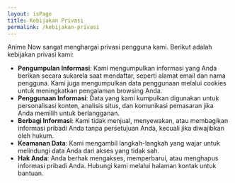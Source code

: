 ```yaml
---
layout: isPage
title: Kebijakan Privasi
permalink: /kebijakan-privasi
---
```


Anime Now sangat menghargai privasi pengguna kami. Berikut adalah kebijakan privasi kami:

* **Pengumpulan Informasi**: Kami mengumpulkan informasi yang Anda berikan secara sukarela saat mendaftar, seperti alamat email dan nama pengguna. Kami juga mengumpulkan data penggunaan melalui cookies untuk meningkatkan pengalaman browsing Anda.
* **Penggunaan Informasi**: Data yang kami kumpulkan digunakan untuk personalisasi konten, analisis situs, dan komunikasi pemasaran jika Anda memilih untuk berlangganan.
* **Berbagi Informasi**: Kami tidak menjual, menyewakan, atau membagikan informasi pribadi Anda tanpa persetujuan Anda, kecuali jika diwajibkan oleh hukum.
* **Keamanan Data**: Kami mengambil langkah-langkah yang wajar untuk melindungi data Anda dari akses yang tidak sah.
* **Hak Anda**: Anda berhak mengakses, memperbarui, atau menghapus informasi pribadi Anda. Hubungi kami melalui halaman kontak untuk bantuan.